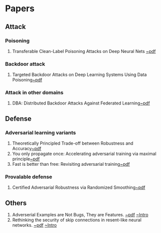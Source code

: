# Papers
## Attack
### Poisoning
1. Transferable Clean-Label Poisoning Attacks on Deep Neural Nets
[~pdf](https://arxiv.org/pdf/1905.05897.pdf)
### Backdoor attack
1. Targeted Backdoor Attacks on Deep Learning Systems Using Data Poisoning[~pdf](https://arxiv.org/pdf/1712.05526.pdf?source=post_page---------------------------)
### Attack in other domains
1. DBA: Distributed Backdoor Attacks Against Federated Learning[~pdf](https://openreview.net/attachment?id=rkgyS0VFvr&name=original_pdf)


## Defense

### Adversarial learning variants
1. Theoretically Principled Trade-off between Robustness and Accuracy[~pdf](https://arxiv.org/pdf/1901.08573.pdf)
2. You only propagate once: Accelerating adversarial training via maximal principle[~pdf](http://papers.nips.cc/paper/8316-you-only-propagate-once-accelerating-adversarial-training-via-maximal-principle)
3. Fast is better than free: Revisiting adversarial training[~pdf](https://arxiv.org/pdf/2001.03994.pdf)
### Provalable defense
1. Certified Adversarial Robustness via Randomized Smoothing[~pdf](https://arxiv.org/pdf/1902.02918.pdf)
## Others
1. Adverserial Examples are Not Bugs, They are Features.
[~pdf](https://arxiv.org/abs/1905.02175)  [~Intro](https://github.com/I-am-Bot/Papers/blob/master/1.md)
2. Rethinking the security of skip connections in resent-like neural networks.
[~pdf](https://openreview.net/pdf?id=BJlRs34Fvr)  [~Intro](https://github.com/I-am-Bot/Papers/blob/master/Rethinking%20the%20security%20of%20skip%20connections%20in%20resent-like%20neural%20networks.md)

